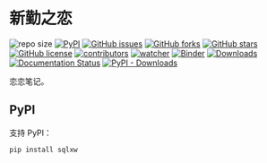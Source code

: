 # 新勤之恋

![repo size](https://img.shields.io/github/repo-size/xinetzone/sqlxw.svg)
[![PyPI][pypi-badge]][pypi-link]
[![GitHub issues][issue-badge]][issue-link]
[![GitHub forks][fork-badge]][fork-link]
[![GitHub stars][star-badge]][star-link]
[![GitHub license][license-badge]][license-link]
[![contributors][contributor-badge]][contributor-link]
[![watcher][watcher-badge]][watcher-link]
[![Binder][binder-badge]][binder-link]
[![Downloads][download-badge]][download-link]
[![Documentation Status][status-badge]][status-link]
[![PyPI - Downloads][install-badge]][install-link]

恋恋笔记。

[pypi-badge]: https://img.shields.io/pypi/v/sqlxw.svg
[pypi-link]: https://pypi.org/project/sqlxw/
[issue-badge]: https://img.shields.io/github/issues/xinetzone/sqlxw
[issue-link]: https://github.com/xinetzone/sqlxw/issues
[fork-badge]: https://img.shields.io/github/forks/xinetzone/sqlxw
[fork-link]: https://github.com/xinetzone/sqlxw/network
[star-badge]: https://img.shields.io/github/stars/xinetzone/sqlxw
[star-link]: https://github.com/xinetzone/sqlxw/stargazers
[license-badge]: https://img.shields.io/github/license/xinetzone/sqlxw
[license-link]: https://github.com/xinetzone/sqlxw/LICENSE
[contributor-badge]: https://img.shields.io/github/contributors/xinetzone/sqlxw
[contributor-link]: https://github.com/xinetzone/sqlxw/contributors
[watcher-badge]: https://img.shields.io/github/watchers/xinetzone/sqlxw
[watcher-link]: https://github.com/xinetzone/sqlxw/watchers
[binder-badge]: https://mybinder.org/badge_logo.svg
[binder-link]: https://mybinder.org/v2/gh/xinetzone/sqlxw/main
[install-badge]: https://img.shields.io/pypi/dw/sqlxw?label=pypi%20installs
[install-link]: https://pypistats.org/packages/sqlxw
[status-badge]: https://readthedocs.org/projects/sqlxw/badge/?version=latest
[status-link]: https://sqlxw.readthedocs.io/zh/latest/?badge=latest
[download-badge]: https://pepy.tech/badge/sqlxw
[download-link]: https://pepy.tech/project/sqlxw

## PyPI

支持 PyPI：

```sh
pip install sqlxw
```
